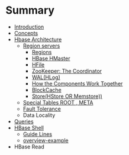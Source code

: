 # Summary

* [Introduction](README.md)
* [Concepts](concepts.md)
* [Hbase Architecture](hbase-architecture.md)
  * [Region servers](hbase-architecture/region-servers.md)
    * [Regions](hbase-architecture/region-servers/regions.md)
    * [HBase HMaster](hbase-architecture/hbase-hmaster.md)
    * [HFile](hbase-architecture/region-servers/hfile.md)
    * [ZooKeeper: The Coordinator](hbase-architecture/zookeeper-the-coordinator.md)
    * [WAL\(HLog\)](hbase-architecture/region-servers/hlog.md)
    * [How the Components Work Together](hbase-architecture/region-servers/how-the-components-work-together.md)
    * [BlockCache](hbase-architecture/region-servers/blockcache.md)
    * [Store\(HStore OR Memstore\)\)](hbase-architecture/region-servers/storehstore-or-memstore.md)
  * [Special Tables ROOT , META](hbase-architecture/special-tables-root-meta.md)
  * [Fault Tolerance](hbase-architecture/fault-tolerance.md)
  * Data Locality
* [Queries](queries.md)
* [HBase Shell](hbase-shell.md)
  * [Guide Lines](hbase-shell/guide-lines.md)
  * [overview-example](hbase-shell/overview-example.md)
* HBase Read

